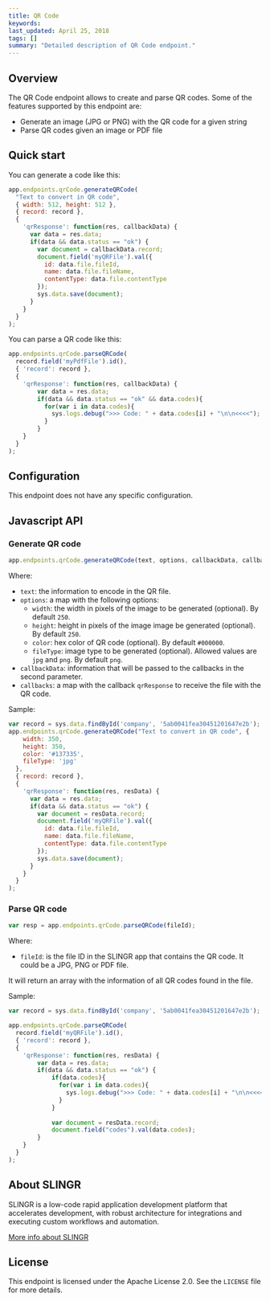 ```yaml
---
title: QR Code
keywords: 
last_updated: April 25, 2018
tags: []
summary: "Detailed description of QR Code endpoint."
---
```


## Overview

The QR Code endpoint allows to create and parse QR codes. Some of the features supported by this endpoint are:

- Generate an image (JPG or PNG) with the QR code for a given string 
- Parse QR codes given an image or PDF file

## Quick start

You can generate a code like this:

```js
app.endpoints.qrCode.generateQRCode(
  "Text to convert in QR code",
  { width: 512, height: 512 }, 
  { record: record }, 
  {
    'qrResponse': function(res, callbackData) {
      var data = res.data;
      if(data && data.status == "ok") {
        var document = callbackData.record;
        document.field('myQRFile').val({
          id: data.file.fileId,
          name: data.file.fileName,
          contentType: data.file.contentType
        });
        sys.data.save(document);
      }
    }
  }
);
```

You can parse a QR code like this:

```js
app.endpoints.qrCode.parseQRCode(
  record.field('myPdfFile').id(), 
  { 'record': record }, 
  {
    'qrResponse': function(res, callbackData) {
        var data = res.data;
        if(data && data.status == "ok" && data.codes){
          for(var i in data.codes){
            sys.logs.debug(">>> Code: " + data.codes[i] + "\n\n<<<<");
          }
        }
    }
  }
);
```

## Configuration

This endpoint does not have any specific configuration.

## Javascript API

### Generate QR code

```js
app.endpoints.qrCode.generateQRCode(text, options, callbackData, callbacks);
```

Where:

- `text`: the information to encode in the QR file.
- `options`: a map with the following options:
  - `width`: the width in pixels of the image to be generated (optional). By default `250`.
  - `height`: height in pixels of the image image be generated (optional). By default `250`.
  - `color`: hex color of QR code (optional). By default `#000000`.
  - `fileType`: image type to be generated (optional). Allowed values are `jpg` and `png`. By default `png`.
- `callbackData`: information that will be passed to the callbacks in the second parameter.
- `callbacks`: a map with the callback `qrResponse` to receive the file with the QR code.

Sample:

```javascript
var record = sys.data.findById('company', '5ab0041fea30451201647e2b');
app.endpoints.qrCode.generateQRCode("Text to convert in QR code", { 
    width: 350, 
    height: 350, 
    color: '#137335', 
    fileType: 'jpg'
  }, 
  { record: record }, 
  {
    'qrResponse': function(res, resData) {
      var data = res.data;
      if(data && data.status == "ok") {
        var document = resData.record;
        document.field('myQRFile').val({
          id: data.file.fileId,
          name: data.file.fileName,
          contentType: data.file.contentType
        });
        sys.data.save(document);
      }
    }
  }
);
```

### Parse QR code

```js
var resp = app.endpoints.qrCode.parseQRCode(fileId);
```

Where:

- `fileId`: is the file ID in the SLINGR app that contains the QR code. It could be a JPG, PNG or PDF file.

It will return an array with the information of all QR codes found in the file.

Sample: 

```javascript
var record = sys.data.findById('company', '5ab0041fea30451201647e2b');

app.endpoints.qrCode.parseQRCode(
  record.field('myQRFile').id(), 
  { 'record': record }, 
  {
    'qrResponse': function(res, resData) {
        var data = res.data;
        if(data && data.status == "ok") {
            if(data.codes){
              for(var i in data.codes){
                sys.logs.debug(">>> Code: " + data.codes[i] + "\n\n<<<<");
              }
            }
            
            var document = resData.record;
            document.field("codes").val(data.codes);
        }
    }
  }
);

```

## About SLINGR

SLINGR is a low-code rapid application development platform that accelerates development, with robust architecture for integrations and executing custom workflows and automation.

[More info about SLINGR](https://slingr.io)

## License

This endpoint is licensed under the Apache License 2.0. See the `LICENSE` file for more details.
